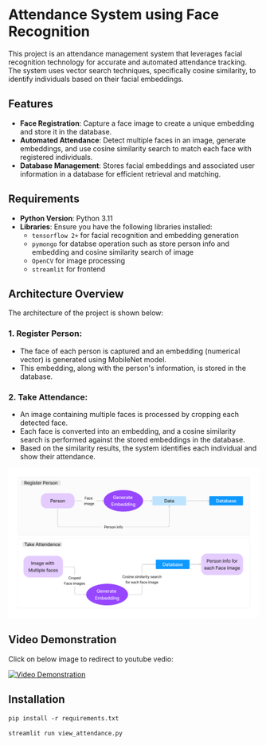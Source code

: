 # Attendance System using Face Recognition

This project is an attendance management system that leverages facial recognition technology for accurate and automated attendance tracking. The system uses vector search techniques, specifically cosine similarity, to identify individuals based on their facial embeddings.

## Features

- **Face Registration**: Capture a face image to create a unique embedding and store it in the database.
- **Automated Attendance**: Detect multiple faces in an image, generate embeddings, and use cosine similarity search to match each face with registered individuals.
- **Database Management**: Stores facial embeddings and associated user information in a database for efficient retrieval and matching.
  
## Requirements

- **Python Version**: Python 3.11
- **Libraries**: Ensure you have the following libraries installed:
  - `tensorflow 2+` for facial recognition and embedding generation
  - `pymongo` for databse operation such as store person info and embedding and cosine similarity search of image 
  - `OpenCV` for image processing
  - `streamlit` for frontend

## Architecture Overview

The architecture of the project is shown below:

### 1. **Register Person**:
   - The face of each person is captured and an embedding (numerical vector) is generated using MobileNet model.
   - This embedding, along with the person's information, is stored in the database.

### 2. **Take Attendance**:
   - An image containing multiple faces is processed by cropping each detected face.
   - Each face is converted into an embedding, and a cosine similarity search is performed against the stored embeddings in the database.
   - Based on the similarity results, the system identifies each individual and show their attendance.

![Project Architecture](images/Architeture.jpg)

## Video Demonstration

Click on below image to redirect to youtube vedio:

[![Video Demonstration](https://img.youtube.com/vi/hhsgVJLCsDw/0.jpg)](https://youtu.be/hhsgVJLCsDw)


## Installation

```
pip install -r requirements.txt
```

```
streamlit run view_attendance.py
```
